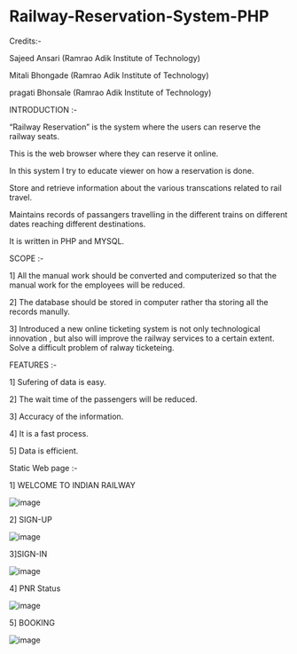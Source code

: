 # Railway-Reservation-System-PHP
Credits:-

  Sajeed Ansari (Ramrao Adik Institute of Technology)
  
  Mitali Bhongade (Ramrao Adik Institute of Technology)
  
  pragati Bhonsale (Ramrao Adik Institute of Technology)
  

INTRODUCTION :-

“Railway Reservation” is the system where the users can 
reserve the railway seats.

This is the web browser where they can reserve it online. 

In this system I try to educate viewer on how a reservation is done.

Store and retrieve information about the various transcations related to rail travel.

Maintains records of passangers travelling in the different trains on different dates reaching different destinations.

It is written in PHP and MYSQL.


SCOPE :-

1] All the manual work should be converted  and computerized so that the manual work for the employees will be reduced.

2] The database should be stored in computer rather tha storing all the records manully. 

3] Introduced a new online ticketing system is not only technological innovation , but also will improve the railway services to a certain extent. Solve a difficult problem of ralway ticketeing.  

FEATURES :-

1] Sufering of data is easy.

2] The wait time of the passengers will be reduced.

3] Accuracy of the information.

4] It is a fast process.

5] Data is efficient.

Static Web page :-

1] WELCOME TO INDIAN RAILWAY 

![image](https://user-images.githubusercontent.com/102681838/186255030-ae9072c5-94ea-46a2-a968-b2709c3f0b4f.png)

2] SIGN-UP 

![image](https://user-images.githubusercontent.com/102681838/186255380-efb8539b-5214-4c07-ba64-d10d94997449.png)

3]SIGN-IN

![image](https://user-images.githubusercontent.com/102681838/186255933-a9521ad9-46b5-4cb5-9e90-aa2408b54122.png)

4] PNR Status 

![image](https://user-images.githubusercontent.com/102681838/186256172-a850eead-50d9-4721-b0b3-fc7e4466ab94.png)

5] BOOKING 

![image](https://user-images.githubusercontent.com/102681838/186256581-0dd2cc6e-c702-4f0e-8ec1-2f1b9e82d5f1.png)












